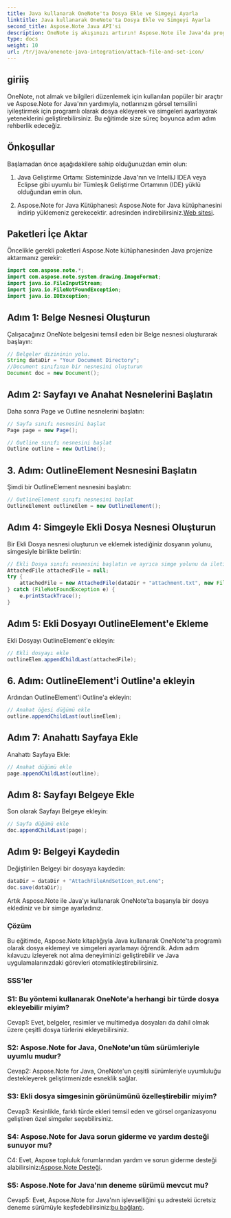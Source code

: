 ```yaml
---
title: Java kullanarak OneNote'ta Dosya Ekle ve Simgeyi Ayarla
linktitle: Java kullanarak OneNote'ta Dosya Ekle ve Simgeyi Ayarla
second_title: Aspose.Note Java API'si
description: OneNote iş akışınızı artırın! Aspose.Note ile Java'da programlı olarak nasıl dosya ekleyeceğinizi ve simgeleri nasıl özelleştireceğinizi öğrenin. Kolay adımlar ve kod dahil! #OneNote #Java #Aspose
type: docs
weight: 10
url: /tr/java/onenote-java-integration/attach-file-and-set-icon/
---
```

## giriiş

OneNote, not almak ve bilgileri düzenlemek için kullanılan popüler bir araçtır ve Aspose.Note for Java'nın yardımıyla, notlarınızın görsel temsilini iyileştirmek için programlı olarak dosya ekleyerek ve simgeleri ayarlayarak yeteneklerini geliştirebilirsiniz. Bu eğitimde size süreç boyunca adım adım rehberlik edeceğiz.

## Önkoşullar

Başlamadan önce aşağıdakilere sahip olduğunuzdan emin olun:

1. Java Geliştirme Ortamı: Sisteminizde Java'nın ve IntelliJ IDEA veya Eclipse gibi uyumlu bir Tümleşik Geliştirme Ortamının (IDE) yüklü olduğundan emin olun.
   
2.  Aspose.Note for Java Kütüphanesi: Aspose.Note for Java kütüphanesini indirip yüklemeniz gerekecektir. adresinden indirebilirsiniz.[Web sitesi](https://releases.aspose.com/note/java/).

## Paketleri İçe Aktar

Öncelikle gerekli paketleri Aspose.Note kütüphanesinden Java projenize aktarmanız gerekir:

```java
import com.aspose.note.*;
import com.aspose.note.system.drawing.ImageFormat;
import java.io.FileInputStream;
import java.io.FileNotFoundException;
import java.io.IOException;
```

## Adım 1: Belge Nesnesi Oluşturun

Çalışacağınız OneNote belgesini temsil eden bir Belge nesnesi oluşturarak başlayın:

```java
// Belgeler dizininin yolu.
String dataDir = "Your Document Directory";
//Document sınıfının bir nesnesini oluşturun
Document doc = new Document();
```

## Adım 2: Sayfayı ve Anahat Nesnelerini Başlatın

Daha sonra Page ve Outline nesnelerini başlatın:

```java
// Sayfa sınıfı nesnesini başlat
Page page = new Page();

// Outline sınıfı nesnesini başlat
Outline outline = new Outline();
```

## 3. Adım: OutlineElement Nesnesini Başlatın

Şimdi bir OutlineElement nesnesini başlatın:

```java
// OutlineElement sınıfı nesnesini başlat
OutlineElement outlineElem = new OutlineElement();
```

## Adım 4: Simgeyle Ekli Dosya Nesnesi Oluşturun

Bir Ekli Dosya nesnesi oluşturun ve eklemek istediğiniz dosyanın yolunu, simgesiyle birlikte belirtin:

```java
// Ekli Dosya sınıfı nesnesini başlatın ve ayrıca simge yolunu da iletin
AttachedFile attachedFile = null;
try {
    attachedFile = new AttachedFile(dataDir + "attachment.txt", new FileInputStream(dataDir  + "icon.jpg"), ImageFormat.getJpeg());
} catch (FileNotFoundException e) {
    e.printStackTrace();
}
```

## Adım 5: Ekli Dosyayı OutlineElement'e Ekleme

Ekli Dosyayı OutlineElement'e ekleyin:

```java
// Ekli dosyayı ekle
outlineElem.appendChildLast(attachedFile);
```

## 6. Adım: OutlineElement'i Outline'a ekleyin

Ardından OutlineElement'i Outline'a ekleyin:

```java
// Anahat öğesi düğümü ekle
outline.appendChildLast(outlineElem);
```

## Adım 7: Anahattı Sayfaya Ekle

Anahattı Sayfaya Ekle:

```java
// Anahat düğümü ekle
page.appendChildLast(outline);
```

## Adım 8: Sayfayı Belgeye Ekle

Son olarak Sayfayı Belgeye ekleyin:

```java
// Sayfa düğümü ekle
doc.appendChildLast(page);
```

## Adım 9: Belgeyi Kaydedin

Değiştirilen Belgeyi bir dosyaya kaydedin:

```java
dataDir = dataDir + "AttachFileAndSetIcon_out.one";
doc.save(dataDir);
```

Artık Aspose.Note ile Java'yı kullanarak OneNote'ta başarıyla bir dosya eklediniz ve bir simge ayarladınız.

### Çözüm

Bu eğitimde, Aspose.Note kitaplığıyla Java kullanarak OneNote'ta programlı olarak dosya eklemeyi ve simgeleri ayarlamayı öğrendik. Adım adım kılavuzu izleyerek not alma deneyiminizi geliştirebilir ve Java uygulamalarınızdaki görevleri otomatikleştirebilirsiniz.

### SSS'ler

### S1: Bu yöntemi kullanarak OneNote'a herhangi bir türde dosya ekleyebilir miyim?

Cevap1: Evet, belgeler, resimler ve multimedya dosyaları da dahil olmak üzere çeşitli dosya türlerini ekleyebilirsiniz.

### S2: Aspose.Note for Java, OneNote'un tüm sürümleriyle uyumlu mudur?

Cevap2: Aspose.Note for Java, OneNote'un çeşitli sürümleriyle uyumluluğu destekleyerek geliştirmenizde esneklik sağlar.

### S3: Ekli dosya simgesinin görünümünü özelleştirebilir miyim?

Cevap3: Kesinlikle, farklı türde ekleri temsil eden ve görsel organizasyonu geliştiren özel simgeler seçebilirsiniz.

### S4: Aspose.Note for Java sorun giderme ve yardım desteği sunuyor mu?

 C4: Evet, Aspose topluluk forumlarından yardım ve sorun giderme desteği alabilirsiniz:[Aspose.Note Desteği](https://forum.aspose.com/c/note/28).

### S5: Aspose.Note for Java'nın deneme sürümü mevcut mu?

Cevap5: Evet, Aspose.Note for Java'nın işlevselliğini şu adresteki ücretsiz deneme sürümüyle keşfedebilirsiniz:[bu bağlantı](https://releases.aspose.com/).
